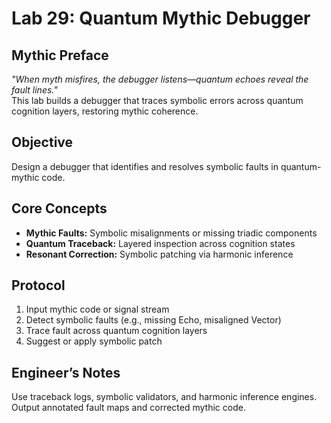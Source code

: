 # Lab 29: Quantum Mythic Debugger

## Mythic Preface
_"When myth misfires, the debugger listens—quantum echoes reveal the fault lines."_  
This lab builds a debugger that traces symbolic errors across quantum cognition layers, restoring mythic coherence.

## Objective
Design a debugger that identifies and resolves symbolic faults in quantum-mythic code.

## Core Concepts
- **Mythic Faults:** Symbolic misalignments or missing triadic components
- **Quantum Traceback:** Layered inspection across cognition states
- **Resonant Correction:** Symbolic patching via harmonic inference

## Protocol
1. Input mythic code or signal stream
2. Detect symbolic faults (e.g., missing Echo, misaligned Vector)
3. Trace fault across quantum cognition layers
4. Suggest or apply symbolic patch

## Engineer’s Notes
Use traceback logs, symbolic validators, and harmonic inference engines. Output annotated fault maps and corrected mythic code.
